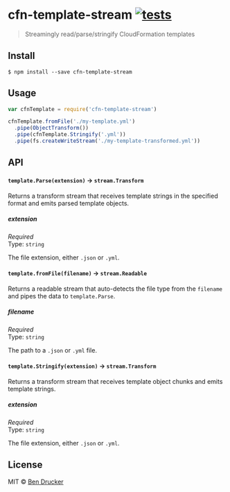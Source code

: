 # cfn-template-stream [![tests](https://github.com/bendrucker/cfn-template-stream/workflows/tests/badge.svg)](https://github.com/bendrucker/cfn-template-stream/actions?query=workflow%3Atests)

> Streamingly read/parse/stringify CloudFormation templates


## Install

```
$ npm install --save cfn-template-stream
```


## Usage

```js
var cfnTemplate = require('cfn-template-stream')

cfnTemplate.fromFile('./my-template.yml')
  .pipe(ObjectTransform())
  .pipe(cfnTemplate.Stringify('.yml'))
  .pipe(fs.createWriteStream('./my-template-transformed.yml'))
```

## API

#### `template.Parse(extension)` -> `stream.Transform`

Returns a transform stream that receives template strings in the specified format and emits parsed template objects.

##### extension

*Required*  
Type: `string`

The file extension, either `.json` or `.yml`.

#### `template.fromFile(filename)` -> `stream.Readable`

Returns a readable stream that auto-detects the file type from the `filename` and pipes the data to `template.Parse`.

##### filename

*Required*  
Type: `string`

The path to a `.json` or `.yml` file.

#### `template.Stringify(extension)` -> `stream.Transform`

Returns a transform stream that receives template object chunks and emits template strings.

##### extension

*Required*  
Type: `string`

The file extension, either `.json` or `.yml`.


## License

MIT © [Ben Drucker](http://bendrucker.me)
